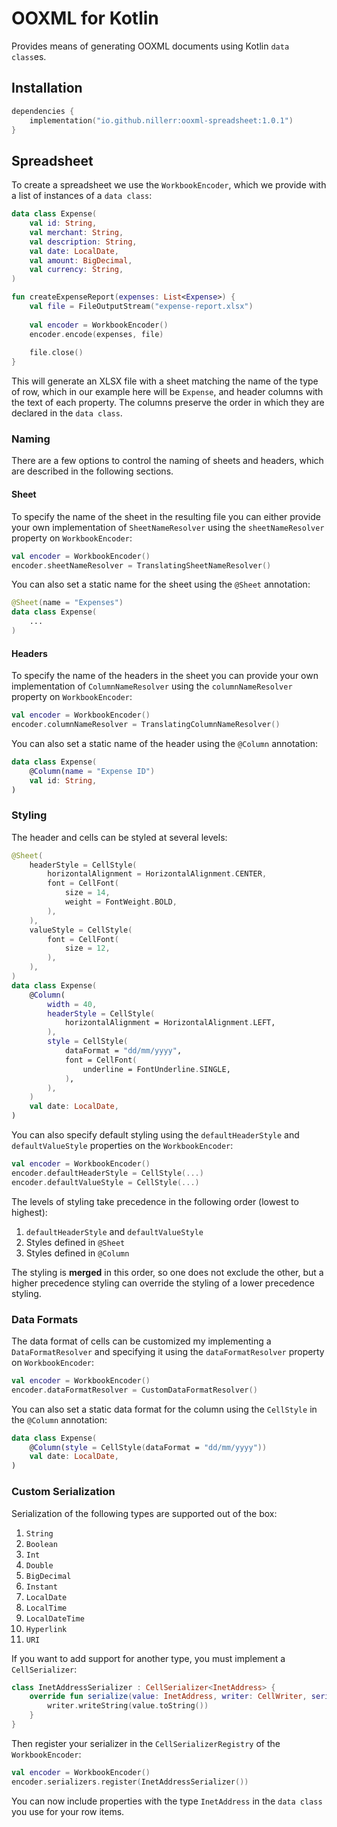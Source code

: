 # OOXML for Kotlin

Provides means of generating OOXML documents using Kotlin `data class`es.

## Installation

```kotlin
dependencies {
    implementation("io.github.nillerr:ooxml-spreadsheet:1.0.1")
}
```

## Spreadsheet

To create a spreadsheet we use the `WorkbookEncoder`, which we provide with a list of instances of a `data class`:

```kotlin
data class Expense(
    val id: String,
    val merchant: String,
    val description: String,
    val date: LocalDate,
    val amount: BigDecimal,
    val currency: String,
)

fun createExpenseReport(expenses: List<Expense>) {
    val file = FileOutputStream("expense-report.xlsx")
    
    val encoder = WorkbookEncoder()
    encoder.encode(expenses, file)
    
    file.close()
}
```

This will generate an XLSX file with a sheet matching the name of the type of row, which in our example here will be 
`Expense`, and header columns with the text of each property. The columns preserve the order in which they are declared 
in the `data class`.

### Naming

There are a few options to control the naming of sheets and headers, which are described in the following sections.

#### Sheet

To specify the name of the sheet in the resulting file you can either provide your own implementation of 
`SheetNameResolver` using the `sheetNameResolver` property on `WorkbookEncoder`:

```kotlin
val encoder = WorkbookEncoder()
encoder.sheetNameResolver = TranslatingSheetNameResolver()
```

You can also set a static name for the sheet using the `@Sheet` annotation:

```kotlin
@Sheet(name = "Expenses")
data class Expense(
    ...
)
```

#### Headers

To specify the name of the headers in the sheet you can provide your own implementation of `ColumnNameResolver` using 
the `columnNameResolver` property on `WorkbookEncoder`:

```kotlin
val encoder = WorkbookEncoder()
encoder.columnNameResolver = TranslatingColumnNameResolver()
```

You can also set a static name of the header using the `@Column` annotation:

```kotlin
data class Expense(
    @Column(name = "Expense ID")
    val id: String,
)
```

### Styling

The header and cells can be styled at several levels:

```kotlin
@Sheet(
    headerStyle = CellStyle(
        horizontalAlignment = HorizontalAlignment.CENTER,
        font = CellFont(
            size = 14,
            weight = FontWeight.BOLD,
        ),
    ),
    valueStyle = CellStyle(
        font = CellFont(
            size = 12,
        ),
    ),
)
data class Expense(
    @Column(
        width = 40,
        headerStyle = CellStyle(
            horizontalAlignment = HorizontalAlignment.LEFT,
        ),
        style = CellStyle(
            dataFormat = "dd/mm/yyyy",
            font = CellFont(
                underline = FontUnderline.SINGLE,
            ),
        ),
    )
    val date: LocalDate,
)
```

You can also specify default styling using the `defaultHeaderStyle` and `defaultValueStyle` properties on the 
`WorkbookEncoder`:

```kotlin
val encoder = WorkbookEncoder()
encoder.defaultHeaderStyle = CellStyle(...)
encoder.defaultValueStyle = CellStyle(...)
```

The levels of styling take precedence in the following order (lowest to highest):

1. `defaultHeaderStyle` and `defaultValueStyle`
2. Styles defined in `@Sheet`
3. Styles defined in `@Column`

The styling is **merged** in this order, so one does not exclude the other, but a higher precedence styling can 
override the styling of a lower precedence styling.

### Data Formats

The data format of cells can be customized my implementing a `DataFormatResolver` and specifying it using the
`dataFormatResolver` property on `WorkbookEncoder`:

```kotlin
val encoder = WorkbookEncoder()
encoder.dataFormatResolver = CustomDataFormatResolver()
```

You can also set a static data format for the column using the `CellStyle` in the `@Column` annotation:

```kotlin
data class Expense(
    @Column(style = CellStyle(dataFormat = "dd/mm/yyyy"))
    val date: LocalDate,
)
```

### Custom Serialization

Serialization of the following types are supported out of the box:

1. `String`
2. `Boolean`
3. `Int`
4. `Double`
5. `BigDecimal`
6. `Instant`
7. `LocalDate`
8. `LocalTime`
9. `LocalDateTime`
10. `Hyperlink`
11. `URI`

If you want to add support for another type, you must implement a `CellSerializer`:

```kotlin
class InetAddressSerializer : CellSerializer<InetAddress> {
    override fun serialize(value: InetAddress, writer: CellWriter, serializers: CellSerializerRegistry) {
        writer.writeString(value.toString())
    }
}
```

Then register your serializer in the `CellSerializerRegistry` of the `WorkbookEncoder`:

```kotlin
val encoder = WorkbookEncoder()
encoder.serializers.register(InetAddressSerializer())
```

You can now include properties with the type `InetAddress` in the `data class` you use for your row items.
